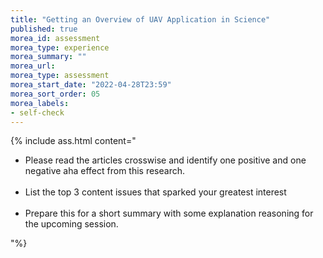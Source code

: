 ```yaml
---
title: "Getting an Overview of UAV Application in Science"
published: true
morea_id: assessment
morea_type: experience
morea_summary: ""
morea_url: 
morea_type: assessment
morea_start_date: "2022-04-28T23:59"
morea_sort_order: 05
morea_labels:
- self-check
---
```

 
 
{% include ass.html content="
- Please read the articles crosswise and identify one positive and one negative aha effect from this research.<br><br>
- List the top 3 content issues that sparked your greatest interest<br><br>
- Prepare this for a short summary with some explanation reasoning for the upcoming session.

"%}